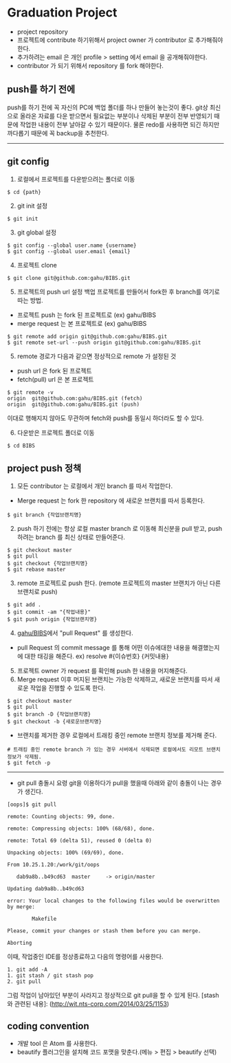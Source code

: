 # Graduation Project
- project repository
- 프로젝트에 contribute 하기위해서 project owner 가 contributor 로 추가해줘야한다.
- 추가하려는 email 은 개인 profile > setting 에서 email 을 공개해줘야한다.
- contributor 가 되기 위해서 repository 를 fork 해야한다.

## push를 하기 전에
push를 하기 전에 꼭 자신의 PC에 백업 폴더를 하나 만들어 놓는것이 좋다.
git상 최신으로 올라온 자료를 다운 받으면서 필요없는 부분이나 삭제된 부분이 전부 반영되기 때문에 작업한 내용이 전부 날아갈 수 있기 때문이다.
물론 redo를 사용하면 되긴 하지만 까다롭기 때문에 꼭 backup을 추천한다.

***
## git config
1. 로컬에서 프로젝트를 다운받으려는 폴더로 이동
```
$ cd {path}
```
2. git init 설정
```
$ git init
```
3. git global 설정
```
$ git config --global user.name {username}
$ git config --global user.email {email}
```
4. 프로젝트 clone
```
$ git clone git@github.com:gahu/BIBS.git
```
5. 프로젝트의 push url 설정
백업 프로젝트를 만들어서 fork한 후 branch를 여기로 따는 방법.
- 프로젝트 push 는 fork 된 프로젝트로 (ex) gahu/BIBS
- merge request 는 본 프로젝트로 (ex) gahu/BIBS
```
$ git remote add origin git@github.com:gahu/BIBS.git
$ git remote set-url --push origin git@github.com:gahu/BIBS.git
```
5. remote 경로가 다음과 같으면 정상적으로 remote 가 설정된 것
- push url 은 fork 된 프로젝트
- fetch(pull) url 은 본 프로젝트
```
$ git remote -v
origin	git@github.com:gahu/BIBS.git (fetch)
origin	git@github.com:gahu/BIBS.git (push)
```
이대로 행해지지 않아도 무관하며 fetch와 push를 동일시 하더라도 할 수 있다.

6. 다운받은 프로젝트 폴더로 이동
```
$ cd BIBS
```

## project push 정책
1. 모든 contributor 는 로컬에서 개인 branch 를 따서 작업한다.
- Merge request 는 fork 한 repository 에 새로운 브랜치를 따서 등록한다.
```
$ git branch {작업브랜치명}
```
2. push 하기 전에는 항상 로컬 master branch 로 이동해 최신분을 pull 받고, push 하려는 branch 를 최신 상태로 만들어준다.
```
$ git checkout master
$ git pull
$ git checkout {작업브랜치명}
$ git rebase master
```
3. remote 프로젝트로 push 한다. (remote 프로젝트의 master 브랜치가 아닌 다른 브랜치로 push)
```
$ git add .
$ git commit -am "{작업내용}"
$ git push origin {작업브랜치명}
```
4. [gahu/BIBS](https://github.com/gahu/BIBS.git/pulls)에서 "pull Request" 를 생성한다.
- pull Request 의 commit message 를 통해 어떤 이슈에대한 내용을 해결했는지에 대한 태깅을 해준다. ex) resolve #{이슈번호} {커밋내용}
5. 프로젝트 owner 가 request 를 확인해 push 한 내용을 머지해준다.
6. Merge request 이후 머지된 브랜치는 가능한 삭제하고, 새로운 브랜치를 따서 새로운 작업을 진행할 수 있도록 한다.
```
$ git checkout master
$ git pull
$ git branch -D {작업브랜치명}
$ git checkout -b {새로운브랜치명}
```
- 브랜치를 제거한 경우 로컬에서 트래킹 중인 remote 브랜치 정보를 제거해 준다.
```
# 트래킹 중인 remote branch 가 있는 경우 서버에서 삭제되면 로컬에서도 리모트 브랜치 정보가 삭제됨.
$ git fetch -p
```
***
- git pull 충돌시 요령
git을 이용하다가 pull을 했을때 아래와 같이 충돌이 나는 경우가 생긴다.
```
[oops]$ git pull

remote: Counting objects: 99, done.

remote: Compressing objects: 100% (68/68), done.

remote: Total 69 (delta 51), reused 0 (delta 0)

Unpacking objects: 100% (69/69), done.

From 10.25.1.20:/work/git/oops

   dab9a8b..b49cd63  master     -> origin/master

Updating dab9a8b..b49cd63

error: Your local changes to the following files would be overwritten by merge:

        Makefile

Please, commit your changes or stash them before you can merge.

Aborting
```
이때, 작업중인 IDE를 정상종료하고 다음의 명령어를 사용한다.
```
1. git add -A
1. git stash / git stash pop
2. git pull
```
그럼 작업이 남아있던 부분이 사라지고 정상적으로 git pull을 할 수 있게 된다.
[stash와 관련된 내용]: (http://wit.nts-corp.com/2014/03/25/1153)

## coding convention
- 개발 tool 은 Atom 를 사용한다.
- beautify 플러그인을 설치해 코드 포맷을 맞춘다.(메뉴 > 편집 > beautify 선택)
